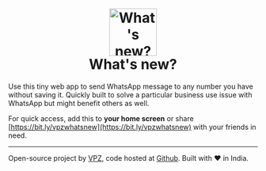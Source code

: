 <h1 align="center">
  <a href="http://www.vaibhavpandey.com/whatsnew/">
    <img src="https://raw.githubusercontent.com/vaibhavpandeyvpz/whatsnew/master/logo.png" alt="What&apos;s new?" height="96">
  </a>
  <br>
  What&apos;s new?
</h1>

Use this tiny web app to send WhatsApp message to any number you have without saving it. Quickly built to solve a particular business use issue with WhatsApp but might benefit others as well.

For quick access, add this to **your home screen** or share [https://bit.ly/vpzwhatsnew](https://bit.ly/vpzwhatsnew) with your friends in need.

---

Open-source project by [VPZ](https://vaibhavpandey.com/), code hosted at [Github](https://github.com/vaibhavpandeyvpz/whatsnew). Built with ❤ in India.
